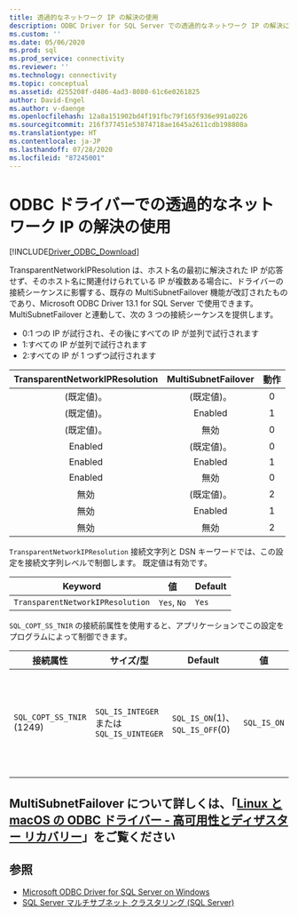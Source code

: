 ```yaml
---
title: 透過的なネットワーク IP の解決の使用
description: ODBC Driver for SQL Server での透過的なネットワーク IP の解決についてと、MultiSubnetFailover 機能に与える影響について学習します。
ms.custom: ''
ms.date: 05/06/2020
ms.prod: sql
ms.prod_service: connectivity
ms.reviewer: ''
ms.technology: connectivity
ms.topic: conceptual
ms.assetid: d255208f-d486-4ad3-8080-61c6e0261825
author: David-Engel
ms.author: v-daenge
ms.openlocfilehash: 12a8a151902bd4f191fbc79f165f936e991a0226
ms.sourcegitcommit: 216f377451e53874718ae1645a2611cdb198808a
ms.translationtype: HT
ms.contentlocale: ja-JP
ms.lasthandoff: 07/28/2020
ms.locfileid: "87245001"
---
```

# <a name="using-transparent-network-ip-resolution-with-the-odbc-driver"></a>ODBC ドライバーでの透過的なネットワーク IP の解決の使用
[!INCLUDE[Driver_ODBC_Download](../../includes/driver_odbc_download.md)]

TransparentNetworkIPResolution は、ホスト名の最初に解決された IP が応答せず、そのホスト名に関連付けられている IP が複数ある場合に、ドライバーの接続シーケンスに影響する、既存の MultiSubnetFailover 機能が改訂されたものであり、Microsoft ODBC Driver 13.1 for SQL Server で使用できます。 MultiSubnetFailover と連動して、次の 3 つの接続シーケンスを提供します。

* 0:1 つの IP が試行され、その後にすべての IP が並列で試行されます
* 1:すべての IP が並列で試行されます
* 2:すべての IP が 1 つずつ試行されます

|TransparentNetworkIPResolution|MultiSubnetFailover|動作|
|:-:|:-:|:-:|
|(既定値)。|(既定値)。|0|
|(既定値)。|Enabled|1|
|(既定値)。|無効|0|
|Enabled|(既定値)。|0|
|Enabled|Enabled|1|
|Enabled|無効|0|
|無効|(既定値)。|2|
|無効|Enabled|1|
|無効|無効|2|

`TransparentNetworkIPResolution` 接続文字列と DSN キーワードでは、この設定を接続文字列レベルで制御します。 既定値は有効です。

Keyword|値|Default
-|-|-
`TransparentNetworkIPResolution`|`Yes`, `No`|`Yes`

`SQL_COPT_SS_TNIR` の接続前属性を使用すると、アプリケーションでこの設定をプログラムによって制御できます。

接続属性|   サイズ/型|  Default| 値| 説明
-|-|-|-|-
`SQL_COPT_SS_TNIR` (1249)| `SQL_IS_INTEGER` または `SQL_IS_UINTEGER`| `SQL_IS_ON`(1)、`SQL_IS_OFF`(0)|`SQL_IS_ON`|TNIR を有効または無効にします。

<a name="for-more-information-about-multisubnetfailover-see-odbc-driver-on-linux-and-macos---high-availability-and-disaster-recovery"></a>MultiSubnetFailover について詳しくは、「[Linux と macOS の ODBC ドライバー - 高可用性とディザスター リカバリー](linux-mac/odbc-driver-on-linux-support-for-high-availability-disaster-recovery.md)」をご覧ください
--------------------------------------------------
## <a name="see-also"></a>参照  
* [Microsoft ODBC Driver for SQL Server on Windows](windows/microsoft-odbc-driver-for-sql-server-on-windows.md)
* [SQL Server マルチサブネット クラスタリング (SQL Server)](../../sql-server/failover-clusters/windows/sql-server-multi-subnet-clustering-sql-server.md)
